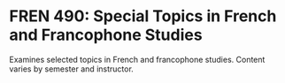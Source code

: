 # FREN 490: Special Topics in French and Francophone Studies

Examines selected topics in French and francophone studies. Content varies by semester and instructor.